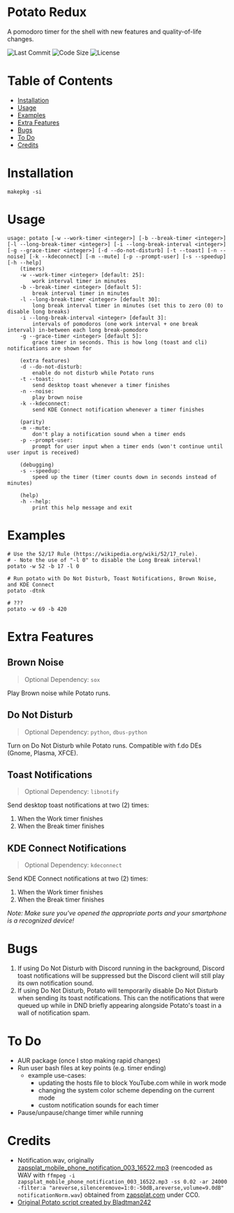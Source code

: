 # Potato Redux

A pomodoro timer for the shell with new features and quality-of-life changes.

<div align="left">
	<img src="https://img.shields.io/github/last-commit/Enchoseon/potato-redux?color=2A0944&labelColor=525E75&style=flat" alt="Last Commit">
	<img src="https://img.shields.io/github/languages/code-size/Enchoseon/potato-redux?color=3FA796&labelColor=525E75&style=flat" alt="Code Size">
	<!--<img src="https://img.shields.io/aur/version/potato-redux?color=FEC260&labelColor=525E75&style=flat" alt="AUR Version">-->
	<img src="https://img.shields.io/github/license/Enchoseon/potato-redux?color=A10035&labelColor=525E75&style=flat" alt="License">
</div>

# Table of Contents

- [Installation](#installation)
- [Usage](#usage)
- [Examples](#examples)
- [Extra Features](#extra-features)
- [Bugs](#bugs)
- [To Do](#to-do)
- [Credits](#credits)

# Installation

`makepkg -si`

# Usage

```
usage: potato [-w --work-timer <integer>] [-b --break-timer <integer>] [-l --long-break-timer <integer>] [-i --long-break-interval <integer>] [-g --grace-timer <integer>] [-d --do-not-disturb] [-t --toast] [-n --noise] [-k --kdeconnect] [-m --mute] [-p --prompt-user] [-s --speedup] [-h --help]
    (timers)
    -w --work-timer <integer> [default: 25]:
        work interval timer in minutes
    -b --break-timer <integer> [default 5]:
        break interval timer in minutes
    -l --long-break-timer <integer> [default 30]:
        long break interval timer in minutes (set this to zero (0) to disable long breaks)
    -i --long-break-interval <integer> [default 3]:
        intervals of pomodoros (one work interval + one break interval) in-between each long break-pomodoro
    -g --grace-timer <integer> [default 5]:
        grace timer in seconds. This is how long (toast and cli) notifications are shown for

    (extra features)
    -d --do-not-disturb:
        enable do not disturb while Potato runs
    -t --toast:
        send desktop toast whenever a timer finishes
    -n --noise:
        play brown noise
    -k --kdeconnect:
        send KDE Connect notification whenever a timer finishes

    (parity)
    -m --mute:
        don't play a notification sound when a timer ends
    -p --prompt-user:
        prompt for user input when a timer ends (won't continue until user input is received)

    (debugging)
    -s --speedup:
        speed up the timer (timer counts down in seconds instead of minutes)

    (help)
    -h --help:
        print this help message and exit
```

# Examples

```
# Use the 52/17 Rule (https://wikipedia.org/wiki/52/17_rule).
# - Note the use of "-l 0" to disable the Long Break interval!
potato -w 52 -b 17 -l 0

# Run potato with Do Not Disturb, Toast Notifications, Brown Noise, and KDE Connect
potato -dtnk

# ???
potato -w 69 -b 420
```

# Extra Features

## Brown Noise

> Optional Dependency: `sox`

Play Brown noise while Potato runs.

## Do Not Disturb

> Optional Dependency: `python`, `dbus-python`

Turn on Do Not Disturb while Potato runs. Compatible with f.do DEs (Gnome, Plasma, XFCE).

## Toast Notifications

> Optional Dependency: `libnotify`

Send desktop toast notifications at two (2) times:
1. When the Work timer finishes
2. When the Break timer finishes

## KDE Connect Notifications

> Optional Dependency: `kdeconnect`

Send KDE Connect notifications at two (2) times:
1. When the Work timer finishes
2. When the Break timer finishes

*Note: Make sure you've opened the appropriate ports and your smartphone is a recognized device!*

# Bugs

1. If using Do Not Disturb with Discord running in the background, Discord toast notifications will be suppressed but the Discord client will still play its own notification sound.
2. If using Do Not Disturb, Potato will temporarily disable Do Not Disturb when sending its toast notifications. This can the notifications that were queued up while in DND briefly appearing alongside Potato's toast in a wall of notification spam.

# To Do

- AUR package (once I stop making rapid changes)
- Run user bash files at key points (e.g. timer ending)
    - example use-cases:
        - updating the hosts file to block YouTube.com while in work mode
        - changing the system color scheme depending on the current mode
        - custom notification sounds for each timer
- Pause/unpause/change timer while running

# Credits

- Notification.wav, originally [zapsplat_mobile_phone_notification_003_16522.mp3](https://wayback.archive.org/https://www.zapsplat.com/wp-content/uploads/2015/sound-effects-14566/zapsplat_mobile_phone_notification_003_16522.mp3) (reencoded as WAV with
`ffmpeg -i zapsplat_mobile_phone_notification_003_16522.mp3 -ss 0.02 -ar 24000 -filter:a "areverse,silenceremove=1:0:-50dB,areverse,volume=9.0dB" notificationNorm.wav`) obtained from [zapsplat.com](https://www.zapsplat.com/) under CC0.
- [Original Potato script created by Bladtman242](https://github.com/Bladtman242/potato)
